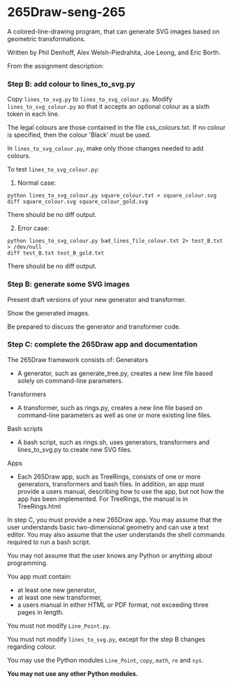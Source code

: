 # 265Draw-seng-265

A colored-line-drawing program, that can generate SVG images based on geometric transformations.

Written by Phil Denhoff, Alex Welsh-Piedrahita, Joe Leong, and Eric Borth.


From the assignment description:

### Step B: add colour to lines_to_svg.py ###

Copy `lines_to_svg.py` to `lines_to_svg_colour.py`. Modify `lines_to_svg_colour.py` so that it accepts an optional colour as a sixth token in each line.

The legal colours are those contained in the file css_colours.txt. If no colour is specified, then the colour 'Black' must be used.

In `lines_to_svg_colour.py`, make only those changes needed to add colours.

To test `lines_to_svg_colour.py`:

1. Normal case:
```
python lines_to_svg_colour.py square_colour.txt > square_colour.svg
diff square_colour.svg square_colour_gold.svg
```
There should be no diff output.

2. Error case:
```
python lines_to_svg_colour.py bad_lines_file_colour.txt 2> test_B.txt > /dev/null
diff test_B.txt test_B_gold.txt
```
There should be no diff output.

### Step B: generate some SVG images ###

Present draft versions of your new generator and transformer.

Show the generated images.

Be prepared to discuss the generator and transformer code.

### Step C: complete the 265Draw app and documentation ###

The 265Draw framework consists of:
Generators
 - A generator, such as generate_tree.py, creates a new line file based solely on command-line parameters.

Transformers
 - A transformer, such as rings.py, creates a new line file based on command-line parameters as well as one or more existing line files.

Bash scripts
 - A bash script, such as rings.sh, uses generators, transformers and lines_to_svg.py to create new SVG files.
 
Apps
 - Each 265Draw app, such as TreeRings, consists of one or more generators, transformers and bash files. In addition, an app must provide a users manual, describing how to use the app, but not how the app has been implemented. For TreeRings, the manual is in TreeRings.html

In step C, you must provide a new 265Draw app. You may assume that the user understands basic two-dimensional geometry and can use a text editor. You may also assume that the user understands the shell commands required to run a bash script.

You may not assume that the user knows any Python or anything about programming.

You app must contain:
 - at least one new generator,
 - at least one new transformer,
 - a users manual in either HTML or PDF format, not exceeding three pages in length.

You must not modify `Line_Point.py`.

You must not modify `lines_to_svg.py`, except for the step B changes regarding colour.

You may use the Python modules `Line_Point`, `copy`, `math`, `re` and `sys`.

**You may not use any other Python modules.**
